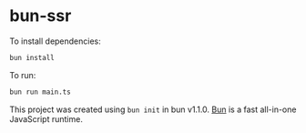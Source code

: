 # bun-ssr

To install dependencies:

```bash
bun install
```

To run:

```bash
bun run main.ts
```

This project was created using `bun init` in bun v1.1.0. [Bun](https://bun.sh) is a fast all-in-one JavaScript runtime.
